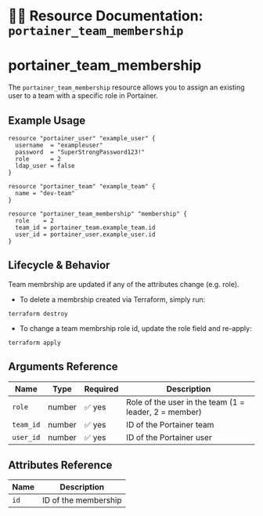 # 👥📘 **Resource Documentation: `portainer_team_membership`**

# portainer_team_membership
The `portainer_team_membership` resource allows you to assign an existing user to a team with a specific role in Portainer.

## Example Usage
```hcl
resource "portainer_user" "example_user" {
  username  = "exampleuser"
  password  = "SuperStrongPassword123!"
  role      = 2
  ldap_user = false
}

resource "portainer_team" "example_team" {
  name = "dev-team"
}

resource "portainer_team_membership" "membership" {
  role    = 2
  team_id = portainer_team.example_team.id
  user_id = portainer_user.example_user.id
}
```
## Lifecycle & Behavior
Team membrship are updated if any of the attributes change (e.g. role).

- To delete a membrship created via Terraform, simply run:
```hcl
terraform destroy
```

- To change a team membrship role id, update the role field and re-apply:
```hcl
terraform apply
```

## Arguments Reference
| Name     | Type   | Required | Description                                        |
|----------|--------|----------|----------------------------------------------------|
| `role`   | number | ✅ yes   | Role of the user in the team (1 = leader, 2 = member) |
| `team_id`| number | ✅ yes   | ID of the Portainer team                          |
| `user_id`| number | ✅ yes   | ID of the Portainer user                          |

## Attributes Reference
| Name | Description              |
|------|--------------------------|
| `id` | ID of the membership     |
